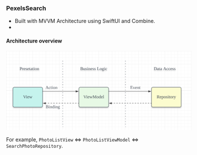### PexelsSearch

* Built with MVVM Architecture using SwiftUI and Combine.
*

#### Architecture overview

![architecture](images/arc.png)

For example, `PhotoListView` <=> `PhotoListViewModel` <=> `SearchPhotoRepository`.
